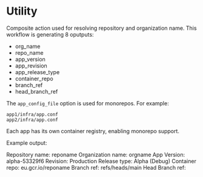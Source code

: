# Utility

Composite action used for resolving repository and organization name.
This workflow is generating 8 oputputs:

- org_name
- repo_name
- app_version
- app_revision
- app_release_type
- container_repo
- branch_ref
- head_branch_ref

The `app_config_file` option is used for monorepos. For example:

    app1/infra/app.conf
    app2/infra/app.conf

Each app has its own container registry, enabling monorepo support.

Example output:

Repository name: reponame
Organization name: orgname
App Version: alpha-53329f6
Revision: Production
Release type: Alpha (Debug)
Container repo: eu.gcr.io/reponame
Branch ref: refs/heads/main
Head Branch ref:
